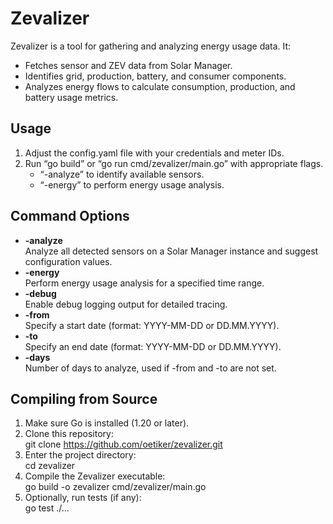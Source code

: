 # Zevalizer

Zevalizer is a tool for gathering and analyzing energy usage data. It:
- Fetches sensor and ZEV data from Solar Manager.
- Identifies grid, production, battery, and consumer components.
- Analyzes energy flows to calculate consumption, production, and battery usage metrics.

## Usage

1. Adjust the config.yaml file with your credentials and meter IDs.
2. Run “go build” or “go run cmd/zevalizer/main.go” with appropriate flags.
   - “-analyze” to identify available sensors.
   - “-energy” to perform energy usage analysis.

## Command Options

- **-analyze**  
  Analyze all detected sensors on a Solar Manager instance and suggest configuration values.
- **-energy**  
  Perform energy usage analysis for a specified time range.
- **-debug**  
  Enable debug logging output for detailed tracing.
- **-from**  
  Specify a start date (format: YYYY-MM-DD or DD.MM.YYYY).
- **-to**  
  Specify an end date (format: YYYY-MM-DD or DD.MM.YYYY).
- **-days**  
  Number of days to analyze, used if -from and -to are not set.

## Compiling from Source

1. Make sure Go is installed (1.20 or later).
2. Clone this repository:  
   git clone https://github.com/oetiker/zevalizer.git
3. Enter the project directory:  
   cd zevalizer
4. Compile the Zevalizer executable:  
   go build -o zevalizer cmd/zevalizer/main.go
5. Optionally, run tests (if any):  
   go test ./...